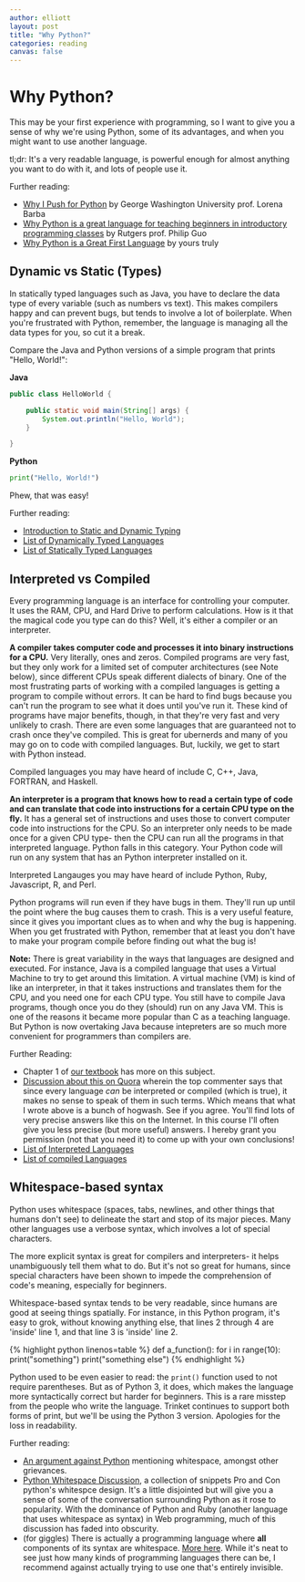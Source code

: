 ```yaml
---
author: elliott
layout: post
title: "Why Python?"
categories: reading
canvas: false
---
```


# Why Python?
This may be your first experience with programming, so I want to give you a sense of why we're using Python, some of its advantages, and when you might want to use another language.

tl;dr: It's a very readable language, is powerful enough for almost anything you want to do with it, and lots of people use it.

Further reading:

* [Why I Push for Python](http://lorenabarba.com/blog/why-i-push-for-python/) by George Washington University prof. Lorena Barba
* [Why Python is a great language for teaching beginners in introductory programming classes](http://pgbovine.net/python-teaching.htm) by Rutgers prof. Philip Guo
* [Why Python is a Great First Language](http://blog.trinket.io/why-python/) by yours truly

## Dynamic vs Static (Types)
In statically typed languages such as Java, you have to declare the data type of
every variable (such as numbers vs text).  This makes compilers happy and can prevent bugs, but tends to
involve a lot of boilerplate.  When you're frustrated with Python, remember, the
language is managing all the data types for you, so cut it a break.

Compare the Java and Python versions of a simple program that prints "Hello, World!":

**Java**

```java
public class HelloWorld {

    public static void main(String[] args) {
        System.out.println("Hello, World");
    }

}
```

**Python**

```python
print("Hello, World!")
```

Phew, that was easy!


Further reading:

* [Introduction to Static and Dynamic Typing](http://www.sitepoint.com/typing-versus-dynamic-typing/)
* [List of Dynamically Typed Languages](https://en.wikipedia.org/wiki/Category:Dynamically_typed_programming_languages)
* [List of Statically Typed Languages](https://en.wikipedia.org/wiki/Category:Statically_typed_programming_languages)

## Interpreted vs Compiled
Every programming language is an interface for controlling your computer.  It uses the RAM, CPU, and Hard Drive to perform calculations.
How is it that the magical code you type can do this? Well, it's either a compiler or an interpreter.

**A compiler takes computer code and processes it into binary instructions for a CPU.**  Very literally, ones and zeros.
Compiled programs are very fast, but they only work for a limited set of computer architectures (see Note below), since different
CPUs speak different dialects of binary.  One of the most frustrating parts of working with a compiled languages is
getting a program to compile without errors.  It can be hard to find bugs because you can't run the program to see
what it does until you've run it.  These kind of programs have major benefits, though, in that they're very fast and
very unlikely to crash.  There are even some languages that are guaranteed not to crash once they've compiled.  This
is great for ubernerds and many of you may go on to code with compiled languages. But, luckily, we get to start with Python instead.

Compiled languages you may have heard of include C, C++, Java, FORTRAN, and Haskell.

**An interpreter is a program that knows how to read a certain type of code and can translate that code into instructions for
a certain CPU type on the fly.**  It has a general set of instructions and uses those to convert computer code into instructions
for the CPU.  So an interpreter only needs to be made once for a given CPU type- then the CPU can run all the programs in
that interpreted language.  Python falls in this category.  Your Python code will run on any system that has an Python
interpreter installed on it.

Interpreted Langauges you may have heard of include Python, Ruby, Javascript, R, and Perl.

Python programs will run even if they have bugs in them.  They'll run up until the point where the bug causes them
to crash.  This is a very useful feature, since it gives you important clues as to when and why the bug is happening.
When you get frustrated with Python, remember that at least you don't have to make your program compile before finding
out what the bug is!

**Note:** There is great variability in the ways that languages are designed and executed. For instance,
Java is a compiled language that uses a Virtual Machine to try to get around this limitation.  A virtual machine (VM)
is kind of like an interpreter, in that it takes instructions and translates them for the CPU, and you need one for each CPU
type. You still have to compile Java programs, though once you do they (should) run on any Java VM.
This is one of the reasons it became more popular than C as a teaching language.  But Python is now overtaking Java because
intepreters are so much more convenient for programmers than compilers are.

Further Reading:

* Chapter 1 of [our textbook](https://books.trinket.io/pfe/01-intro.html#terminology-interpreter-and-compiler) has more on this subject.
* [Discussion about this on Quora](https://www.quora.com/What-is-the-difference-between-compiled-and-interpreted-programming-languages)
wherein the top commenter says that since every language *can* be interpreted or compiled (which is true), it makes no sense to speak of them in
such terms.  Which means that what I wrote above is a bunch of hogwash. See if you agree.  You'll find lots of very precise answers like
this on the Internet.  In this course I'll often give you less precise (but more useful) answers.
I hereby grant you permission (not that you need it) to come up with your own conclusions!
* [List of Interpreted Languages](https://en.wikipedia.org/wiki/List_of_programming_languages_by_type#Interpreted_languages)
* [List of compiled Languages](https://en.wikipedia.org/wiki/List_of_programming_languages_by_type#Compiled_languages)

## Whitespace-based syntax
Python uses whitespace (spaces, tabs, newlines, and other things that humans don't see)
to delineate the start and stop of its major pieces.  Many other languages use a verbose syntax,
which involves a lot of special characters.

The more explicit syntax is great for compilers and interpreters- it helps unambiguously tell them
what to do.  But it's not so great for humans, since special characters have been shown to
impede the comprehension of code's meaning, especially for beginners.

Whitespace-based syntax tends to be very readable, since humans are good at seeing things spatially.
For instance, in this Python program, it's easy to grok, without knowing anything else, that
lines 2 through 4 are 'inside' line 1, and that line 3 is 'inside' line 2.

{% highlight python linenos=table %}
def a_function():
    for i in range(10):
        print("something")
    print("something else")
{% endhighlight %}

Python used to be even easier to read: the `print()` function used to not require parentheses. But
as of Python 3, it does, which makes the language more syntactically correct but harder for beginners.
This is a rare misstep from the people who write the language.  Trinket continues to support both
forms of print, but we'll be using the Python 3 version. Apologies for the loss in readability.

Further reading:

* [An argument against Python](http://colintmiller.com/python/) mentioning whitespace, amongst
other grievances.
* [Python Whitespace Discussion](http://c2.com/cgi/wiki?PythonWhiteSpaceDiscussion), a collection of
snippets Pro and Con python's whitespce design.  It's a little disjointed but will give you a sense
of some of the conversation surrounding Python as it rose to popularity.  With the dominance of
Python and Ruby (another language that uses whitespace as syntax) in Web programming, much of this
discussion has faded into obscurity.
* (for giggles) There is actually a programming language where **all** components of its syntax
are whitespace.  [More here](https://en.wikipedia.org/wiki/Whitespace_(programming_language)).
While it's neat to see just how many kinds of programming languages there can be, I recommend
against actually trying to use one that's entirely invisible.